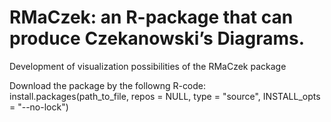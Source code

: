 # RMaCzek: an R-package that can produce Czekanowski’s Diagrams.
Development of visualization possibilities of the RMaCzek package

Download the package by the followng R-code:
install.packages(path_to_file, repos = NULL, type = "source", INSTALL_opts = "--no-lock")
